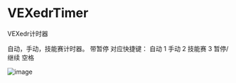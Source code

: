 # VEXedrTimer
VEXedr计时器

自动，手动，技能赛计时器。
带暂停
对应快捷键：
自动 1
手动 2
技能赛 3
暂停/继续 空格

![image](http://ww1.sinaimg.cn/large/006FAtVgly1fyp64zefw0j30fx0cm3z4.jpg)
